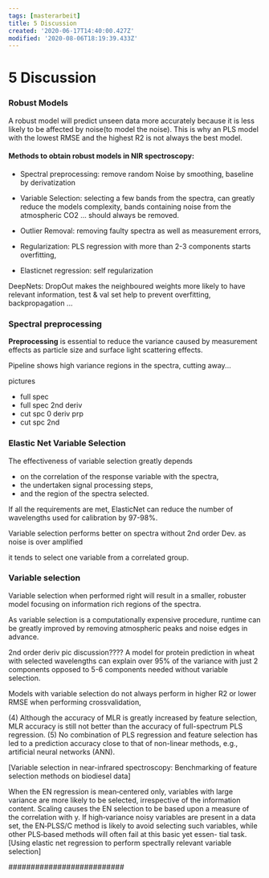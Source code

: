 ```yaml
---
tags: [masterarbeit]
title: 5 Discussion
created: '2020-06-17T14:40:00.427Z'
modified: '2020-08-06T18:19:39.433Z'
---
```


# 5 Discussion



### Robust Models

A robust model will predict unseen data more accurately because it is less likely to be affected by noise(to model the noise). This is why an PLS model with the lowest RMSE and the highest R2 is not always the best model.


#### Methods to obtain robust models in NIR spectroscopy:
* Spectral preprocessing: remove random Noise by smoothing, baseline by derivatization

* Variable Selection: selecting a few bands from the spectra, can greatly reduce the models complexity, bands containing noise from the atmospheric CO2 ... should always be removed.

* Outlier Removal: removing faulty spectra as well as measurement errors,

* Regularization:
 PLS regression with more than 2-3 components starts overfitting,

* Elasticnet regression: self regularization 

DeepNets: DropOut makes the neighboured weights more likely to have relevant information, test & val set help to prevent overfitting,
backpropagation ...

### Spectral preprocessing



__Preprocessing__ is essential to reduce the variance caused by measurement effects as particle size and surface light scattering effects.

Pipeline shows high variance regions in the spectra, cutting away...

pictures
* full spec
* full spec 2nd deriv
* cut spc 0 deriv prp
* cut spc 2nd



### Elastic Net Variable Selection
The effectiveness of variable selection greatly depends
* on the correlation of the response variable with the spectra,
* the undertaken signal processing steps,
* and the region of the spectra selected.

If all the requirements are met, ElasticNet can reduce the number of wavelengths used for calibration by 97-98%.



Variable selection performs better on spectra without 2nd order Dev.
as noise is over amplified


 it tends to select one variable from a correlated group. 




### Variable selection

Variable selection when performed right will result in a smaller, robuster model focusing on information rich regions of the spectra.

As variable selection is a computationally expensive procedure, runtime can be greatly improved by removing atmospheric peaks and noise edges in advance.

2nd order deriv pic
discussion????
A model for protein prediction in wheat with selected wavelengths can explain over 95% of the variance with just 2 components opposed to 5-6 components needed without variable selection.

Models with variable selection do not always perform in higher R2 or lower RMSE when performing crossvalidation,

(4) Although the accuracy of MLR is greatly increased by feature selection, MLR accuracy is still not better than the accuracy of full-spectrum PLS regression.
(5) No combination of PLS regression and feature selection has led to a prediction accuracy close to that of non-linear methods, e.g., artificial neural networks (ANN).

[Variable selection in near-infrared spectroscopy: Benchmarking of feature selection methods on biodiesel data]

When the EN regression is mean‐centered only, variables with large variance are more likely to be selected, irrespective of the information content. Scaling causes the EN selection to be based upon a measure of the correlation with y. If high‐variance noisy variables are present in a data set, the EN‐PLSS/C method is likely to avoid selecting such variables, while other PLS‐based methods will often fail at this basic yet essen- tial task.
[Using elastic net regression to perform spectrally relevant variable selection]



##########################




